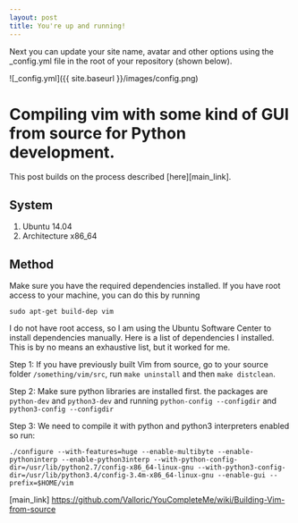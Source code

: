 ```yaml
---
layout: post
title: You're up and running!
---
```


Next you can update your site name, avatar and other options using the _config.yml file in the root of your repository (shown below).

![_config.yml]({{ site.baseurl }}/images/config.png)

# Compiling vim with some kind of GUI from source for Python development. 

This post builds on the process described [here][main_link]. 

## System

1. Ubuntu 14.04 
2. Architecture x86_64


## Method

Make sure you have the required dependencies installed. If you have root access to your machine, you can do this by running 

```
sudo apt-get build-dep vim
```

I do not have root access, so I am using the Ubuntu Software Center to install dependencies manually. Here is a list of dependencies I installed.
This is by no means an exhaustive list, but it worked for me. 


Step 1: If you have previously built Vim from source, go to your source folder `/something/vim/src`, run `make uninstall` and then `make distclean`.

Step 2: Make sure python libraries are installed first. the packages are `python-dev` and `python3-dev` and running `python-config --configdir` and `python3-config --configdir`

Step 3: We need to compile it with python and python3 interpreters enabled so run:
```
./configure --with-features=huge --enable-multibyte --enable-pythoninterp --enable-python3interp --with-python-config-dir=/usr/lib/python2.7/config-x86_64-linux-gnu --with-python3-config-dir=/usr/lib/python3.4/config-3.4m-x86_64-linux-gnu --enable-gui --prefix=$HOME/vim
```

[main_link] https://github.com/Valloric/YouCompleteMe/wiki/Building-Vim-from-source
